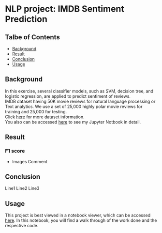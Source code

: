 # NLP project: IMDB Sentiment Prediction

## Talbe of Contents
* [Background](#Background)
* [Result](#Result)
* [Conclusion](#Conclusion)
* [Usage](#Usage)

## Background
In this exercise, several classifier models, such as SVM, decision tree, and logistic regression, are applied to predict sentiment of reviews.<br/>IMDB dataset having 50K movie reviews for natural language processing or Text analytics. We use a set of 25,000 highly polar movie reviews for training and 25,000 for testing.<br/>Click [here](https://ai.stanford.edu/~amaas/data/sentiment/) for more dataset information.<br/>You also can be accessed [here](https://nbviewer.org/github/huihuang751/NLP_project-IMDB_Sentiment_Prediction/blob/main/IDMB_sentiment_prediction.ipynb) to see my Jupyter Notbook in detail.

## Result

### F1 score
* Images
Comment

## Conclusion
Line1
Line2
Line3

## Usage
This project is best viewed in a notebook viewer, which can be accessed [here](https://nbviewer.org/github/huihuang751/NLP_project-IMDB_Sentiment_Prediction/blob/main/IDMB_sentiment_prediction.ipynb). In this notebook, you will find a walk through of the work done and the respective code.
